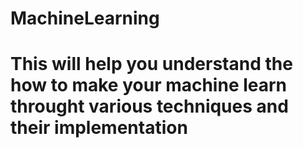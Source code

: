 # MachineLearning
# This will help you understand the how to make your machine learn throught various techniques and their implementation

